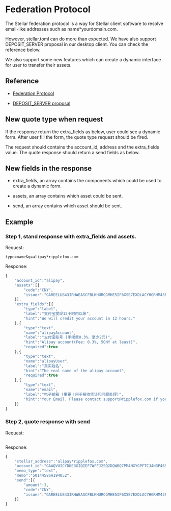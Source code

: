 # Federation Protocol

The Stellar federation protocol is a way for Stellar client software to resolve email-like addresses such as name*yourdomain.com. 

However, stellar.toml can do more than expected. We have also support DEPOSIT_SERVER proposal in our desktop client. You can check the reference below.

We also support some new features which can create a dynamic interface for user to transfer their assets.

## Reference

* [Federation Protocol](https://www.stellar.org/developers/learn/concepts/federation.html)

* [DEPOSIT_SERVER proposal](https://gist.github.com/manran/207abf1c45d835ddc1ecf172636b504f)

## New quote type when request

If the response return the extra_fields as below, user could see a dynamic form. After user fill the form, the quote type request should be fired.

The request should contains the account_id, address and the extra_fields value. The quote response should return a send fields as below. 

## New fields in the response

* extra_fields, an array contains the components which could be used to create a dynamic form.

* assets, an array contains which asset could be sent.

* send, an array contains which asset should be sent.

## Example

### Step 1, stand response with extra_fields and assets.

Request:

```
type=name&q=alipay*ripplefox.com
```

Response:

```js
{
	"account_id":"alipay",
	"assets":[{
		"code":"CNY",
		"issuer":"GAREELUB43IRHWEASCFBLKHURCGMHE5IF6XSE7EXDLACYHGRHM43RFOX"
	}],
	"extra_fields":[{
		"type":"label",
		"label":"支付宝提现12小时内以账",
		"hint":"We will credit your account in 12 hours."
	},{
		"type":"text",
		"name":"alipayAccount",
		"label":"支付宝账号 (手续费0.3%，至少2元)",
		"hint":"Alipay account(Fee: 0.3%, 5CNY at least)",
		"required":true
	},{
		"type":"text",
		"name":"alipayUser",
		"label":"真实姓名",
		"hint":"The real name of the alipay account",
		"required":true
	},{
		"type":"text",
		"name":"email",
		"label":"电子邮箱 (重要！用于接收凭证和问题处理)",
		"hint":"Your Email. Please contact support@ripplefox.com if you have any queries.","required":true
	}]
}
```

### Step 2, quote response with send

 Request:

``` type=quote&account_id=alipay&address=GCCZTDAVNXOGESPKQSH5U63LO6CLPF2VUYV7ESO2UHVJ454A47F57LXQ&alipayAccount=alice@stellar.org&alipayUser=Jed&email=alice@stellar.org&amount=1&asset_code=CNY&asset_issuer=GAREELUB43IRHWEASCFBLKHURCGMHE5IF6XSE7EXDLACYHGRHM43RFOX
 ```
 
 Response:

```js
{
	"stellar_address":"alipay*ripplefox.com",
	"account_id":"GAAQVUICYDKE3GIQIEF7WFFJ2SQ2DQWBQ7PM4NXYGPFTCJ4N3P465CNY",
	"memo_type":"text",
	"memo":"50144586A194052",
	"send":[{
		"amount":3,
		"code":"CNY",
		"issuer":"GAREELUB43IRHWEASCFBLKHURCGMHE5IF6XSE7EXDLACYHGRHM43RFOX"
	}]
}
 ```
 